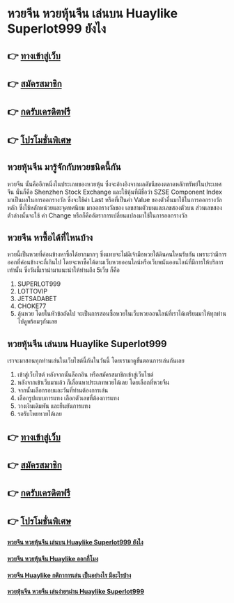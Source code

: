 # หวยจีน หวยหุ้นจีน เล่นบน Huaylike Superlot999 ยังไง

## 👉 [ทางเข้าสู่เว็บ](https://bit.ly/3dkvdh5)
## 👉 [สมัครสมาชิก](https://bit.ly/3dkvdh5)
## 👉 [กดรับเครดิตฟรี](https://bit.ly/3dkvdh5)
## 👉 [โปรโมชั่นพิเศษ](https://bit.ly/3dkvdh5)

## หวยหุ้นจีน มารู้จักกับหวยชนิดนี้กัน
หวยจีน นั้นคืออีกหนึ่งในประเภทของหวยหุ้น ซึ่งจะอ้างอิงจากผลดัชนีของตลาดหลักทรัพย์ในประเทศจีน นั่นก็คือ Shenzhen Stock Exchange และใช้หุ้นที่มีชื่อว่า SZSE Component Index มาเป็นผลในการออกรางวัล ซึ่งจะใช้ค่า Last หรือที่เป็นค่า Value ของตัวอื่นมาใช้ในการออกรางวัลหลัก ซึ่งใช้หลักหน่วยและจุดทศนิยม มาออกรางวัลของ เลขสามตัวบนและเลขสองตัวบน ส่วนเลขสองตัวล่างนั้นจะใช้ ค่า Change หรือก็คืออัตราการเปลี่ยนแปลงมาใช้ในการออกรางวัล

## หวยจีน หาซื้อได้ที่ไหนบ้าง
หวยนี้เป็นหวยที่ค่อนข้างหาซื้อได้ยากมากๆ ซึ่งแทบจะไม่มีเจ้ามือหวยใต้ดินคนไหนรับกัน เพราะว่ามีการออกที่ค่อนข้างจะถี่เกินไป โดยจะหาซื้อได้ตามเว็บหวยออนไลน์หรือเว็บพนันออนไลน์ที่มีการให้บริการเท่านั้น ซึ่งวันนี้เรานำมาแนะนำให้ท่านถึง 5เว็บ ก็คือ
1. SUPERLOT999
2. LOTTOVIP
3. JETSADABET
4. CHOKE77
5. ลุ้นหวย
โดยในหัวข้อถัดไป จะเป็นการสอนซื้อหวยในเว็บหวยออนไลน์ที่เราได้เตรียมมาให้ทุกท่าน ไปดูพร้อมๆกันเลย

## หวยหุ้นจีน เล่นบน Huaylike Superlot999
เราจะมาสอนทุกท่านเล่นในเว็บไซต์นี้กันในวันนี้ โดยเรามาดูขั้นตอนการเล่นกันเลย
1. เข้าสู่เว็บไซต์ หลังจากนั้นล็อกอิน หรือสมัครสมาชิกเข้าสู่เว็บไซต์
2. หลังจากเข้าเว็บมาแล้ว ก็เลื่อนหาประเภทหวยได้เลย โดยเลือกที่หวยจีน
3. จากนั้นเลือกรอบและวันที่ท่านต้องการเล่น 
4. เลือกรูปแบบการแทง เลือกตัวเลขที่ต้องการแทง
5. วางเงินเดิมพัน และยืนยันการแทง
6. รอรับโพยหวยได้เลย

## 👉 [ทางเข้าสู่เว็บ](https://bit.ly/3dkvdh5)
## 👉 [สมัครสมาชิก](https://bit.ly/3dkvdh5)
## 👉 [กดรับเครดิตฟรี](https://bit.ly/3dkvdh5)
## 👉 [โปรโมชั่นพิเศษ](https://bit.ly/3dkvdh5)

#### [หวยจีน หวยหุ้นจีน เล่นบน Huaylike Superlot999 ยังไง](https://atom.io/themes/หวยจีน%20หวยหุ้นจีน%20เล่นบน%20Huaylike%20Superlot999%20ยังไง)
#### [หวยจีน หวยหุ้นจีน Huaylike ออกกี่โมง](https://atom.io/themes/หวยจีน%20หวยหุ้นจีน%20Huaylike%20ออกกี่โมง)
#### [หวยจีน Huaylike กติกาการเล่น เป็นอย่างไร มีอะไรบ้าง](https://atom.io/themes/หวยจีน%20Huaylike%20กติกาการเล่น%20เป็นอย่างไร%20มีอะไรบ้าง)
#### [หวยหุ้นจีน หวยจีน เล่นง่ายๆผ่าน Huaylike Superlot999](https://atom.io/themes/หวยหุ้นจีน%20หวยจีน%20เล่นง่ายๆผ่าน%20Huaylike%20Superlot999)